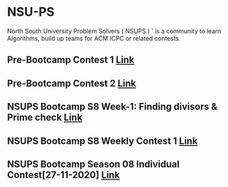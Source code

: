 # NSU-PS
North South University Problem Solvers ( NSUPS ) '  is a community to learn Algorithms, build up teams for ACM ICPC or related contests. 




## Pre-Bootcamp Contest 1  <a href="https://vjudge.net/contest/389541#rank"> Link </a>

## Pre-Bootcamp Contest 2  <a href = "https://vjudge.net/contest/389542"> Link </a>

## NSUPS Bootcamp S8 Week-1: Finding divisors & Prime check  <a href = "https://vjudge.net/contest/379283"> Link </a>

## NSUPS Bootcamp S8 Weekly Contest 1    <a href = "https://vjudge.net/contest/408883"> Link </a>

## NSUPS Bootcamp Season 08 Individual Contest[27-11-2020]    <a href = "https://vjudge.net/contest/410209"> Link </a>

